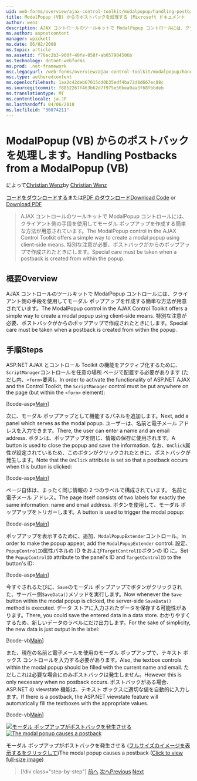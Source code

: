 ```yaml
---
uid: web-forms/overview/ajax-control-toolkit/modalpopup/handling-postbacks-from-a-modalpopup-vb
title: ModalPopup (VB) からのポストバックを処理する |Microsoft ドキュメント
author: wenz
description: AJAX コントロールのツールキットで ModalPopup コントロールには、クライアント側の手段を使用してモーダル ポップアップを作成する簡単な方法が用意されています。 特別な注意が必要と pos しています.
ms.author: aspnetcontent
manager: wpickett
ms.date: 06/02/2008
ms.topic: article
ms.assetid: f70ac2b3-900f-40fa-858f-ab057904506b
ms.technology: dotnet-webforms
ms.prod: .net-framework
msc.legacyurl: /web-forms/overview/ajax-control-toolkit/modalpopup/handling-postbacks-from-a-modalpopup-vb
msc.type: authoredcontent
ms.openlocfilehash: 1aa2c42deb67015dd0b35edf4ba72d8d667ec88c
ms.sourcegitcommit: f8852267f463b62d7f975e56bea9aa3f68fbbdeb
ms.translationtype: MT
ms.contentlocale: ja-JP
ms.lasthandoff: 04/06/2018
ms.locfileid: "30874211"
---
```

<a name="handling-postbacks-from-a-modalpopup-vb"></a><span data-ttu-id="97808-104">ModalPopup (VB) からのポストバックを処理します。</span><span class="sxs-lookup"><span data-stu-id="97808-104">Handling Postbacks from a ModalPopup (VB)</span></span>
====================
<span data-ttu-id="97808-105">によって[Christian Wenz](https://github.com/wenz)</span><span class="sxs-lookup"><span data-stu-id="97808-105">by [Christian Wenz](https://github.com/wenz)</span></span>

<span data-ttu-id="97808-106">[コードをダウンロードする](http://download.microsoft.com/download/2/4/0/24052038-f942-4336-905b-b60ae56f0dd5/ModalPopup3.vb.zip)または[PDF のダウンロード](http://download.microsoft.com/download/b/6/a/b6ae89ee-df69-4c87-9bfb-ad1eb2b23373/modalpopup3VB.pdf)</span><span class="sxs-lookup"><span data-stu-id="97808-106">[Download Code](http://download.microsoft.com/download/2/4/0/24052038-f942-4336-905b-b60ae56f0dd5/ModalPopup3.vb.zip) or [Download PDF](http://download.microsoft.com/download/b/6/a/b6ae89ee-df69-4c87-9bfb-ad1eb2b23373/modalpopup3VB.pdf)</span></span>

> <span data-ttu-id="97808-107">AJAX コントロールのツールキットで ModalPopup コントロールには、クライアント側の手段を使用してモーダル ポップアップを作成する簡単な方法が用意されています。</span><span class="sxs-lookup"><span data-stu-id="97808-107">The ModalPopup control in the AJAX Control Toolkit offers a simple way to create a modal popup using client-side means.</span></span> <span data-ttu-id="97808-108">特別な注意が必要、ポストバックがからのポップアップで作成されたときにします。</span><span class="sxs-lookup"><span data-stu-id="97808-108">Special care must be taken when a postback is created from within the popup.</span></span>


## <a name="overview"></a><span data-ttu-id="97808-109">概要</span><span class="sxs-lookup"><span data-stu-id="97808-109">Overview</span></span>

<span data-ttu-id="97808-110">AJAX コントロールのツールキットで ModalPopup コントロールには、クライアント側の手段を使用してモーダル ポップアップを作成する簡単な方法が用意されています。</span><span class="sxs-lookup"><span data-stu-id="97808-110">The ModalPopup control in the AJAX Control Toolkit offers a simple way to create a modal popup using client-side means.</span></span> <span data-ttu-id="97808-111">特別な注意が必要、ポストバックがからのポップアップで作成されたときにします。</span><span class="sxs-lookup"><span data-stu-id="97808-111">Special care must be taken when a postback is created from within the popup.</span></span>

## <a name="steps"></a><span data-ttu-id="97808-112">手順</span><span class="sxs-lookup"><span data-stu-id="97808-112">Steps</span></span>

<span data-ttu-id="97808-113">ASP.NET AJAX とコントロール Toolkit の機能をアクティブ化するために、`ScriptManager`コントロールを任意の場所 ページで配置する必要があります (ただし内、`<form>`要素)。</span><span class="sxs-lookup"><span data-stu-id="97808-113">In order to activate the functionality of ASP.NET AJAX and the Control Toolkit, the `ScriptManager` control must be put anywhere on the page (but within the `<form>` element):</span></span>

[!code-aspx[Main](handling-postbacks-from-a-modalpopup-vb/samples/sample1.aspx)]

<span data-ttu-id="97808-114">次に、モーダル ポップアップとして機能するパネルを追加します。</span><span class="sxs-lookup"><span data-stu-id="97808-114">Next, add a panel which serves as the modal popup.</span></span> <span data-ttu-id="97808-115">ユーザーは、名前と電子メール アドレスを入力できます。</span><span class="sxs-lookup"><span data-stu-id="97808-115">There, the user can enter a name and an email address.</span></span> <span data-ttu-id="97808-116">ボタンは、ポップアップを閉じ、情報の保存に使用されます。</span><span class="sxs-lookup"><span data-stu-id="97808-116">A button is used to close the popup and save the information.</span></span> <span data-ttu-id="97808-117">なお、`OnClick`属性が設定されているため、このボタンがクリックされたときに、ポストバックが発生します。</span><span class="sxs-lookup"><span data-stu-id="97808-117">Note that the `OnClick` attribute is set so that a postback occurs when this button is clicked:</span></span>

[!code-aspx[Main](handling-postbacks-from-a-modalpopup-vb/samples/sample2.aspx)]

<span data-ttu-id="97808-118">ページ自体は、まったく同じ情報の 2 つのラベルで構成されています。 名前と電子メール アドレス。</span><span class="sxs-lookup"><span data-stu-id="97808-118">The page itself consists of two labels for exactly the same information: name and email address.</span></span> <span data-ttu-id="97808-119">ボタンを使用して、モーダル ポップアップをトリガーします。</span><span class="sxs-lookup"><span data-stu-id="97808-119">A button is used to trigger the modal popup:</span></span>

[!code-aspx[Main](handling-postbacks-from-a-modalpopup-vb/samples/sample3.aspx)]

<span data-ttu-id="97808-120">ポップアップを表示するために、追加、`ModalPopupExtender`コントロール。</span><span class="sxs-lookup"><span data-stu-id="97808-120">In order to make the popup appear, add the `ModalPopupExtender` control.</span></span> <span data-ttu-id="97808-121">設定、`PopupControlID`属性パネルの ID をおよび`TargetControlID`ボタンの ID に。</span><span class="sxs-lookup"><span data-stu-id="97808-121">Set the `PopupControlID` attribute to the panel's ID and `TargetControlID` to the button's ID:</span></span>

[!code-aspx[Main](handling-postbacks-from-a-modalpopup-vb/samples/sample4.aspx)]

<span data-ttu-id="97808-122">今すぐされるたびに、`Save`のモーダル ポップアップでボタンがクリックされた、サーバー側`SaveData()`メソッドを実行します。</span><span class="sxs-lookup"><span data-stu-id="97808-122">Now whenever the `Save` button within the modal popup is clicked, the server-side `SaveData()` method is executed.</span></span> <span data-ttu-id="97808-123">データ ストアに入力されたデータを保存する可能性があります。</span><span class="sxs-lookup"><span data-stu-id="97808-123">There, you could save the entered data in a data store.</span></span> <span data-ttu-id="97808-124">わかりやすくするため、新しいデータのラベルにだけ出力します。</span><span class="sxs-lookup"><span data-stu-id="97808-124">For the sake of simplicity, the new data is just output in the label:</span></span>

[!code-vb[Main](handling-postbacks-from-a-modalpopup-vb/samples/sample5.vb)]

<span data-ttu-id="97808-125">また、現在の名前と電子メールを使用のモーダル ポップアップで、テキスト ボックス コントロールを入力する必要があります。</span><span class="sxs-lookup"><span data-stu-id="97808-125">Also, the textbox controls within the modal popup should be filled with the current name and email.</span></span> <span data-ttu-id="97808-126">ただしこれは必要な場合にのみポストバックは発生しません。</span><span class="sxs-lookup"><span data-stu-id="97808-126">However this is only necessary when no postback occurs.</span></span> <span data-ttu-id="97808-127">ポストバックがある場合、ASP.NET の viewstate 機能は、テキスト ボックスに適切な値を自動的に入力します。</span><span class="sxs-lookup"><span data-stu-id="97808-127">If there is a postback, the ASP.NET viewstate feature will automatically fill the textboxes with the appropriate values.</span></span>

[!code-vb[Main](handling-postbacks-from-a-modalpopup-vb/samples/sample6.vb)]


<span data-ttu-id="97808-128">[![モーダル ポップアップがポストバックを発生させる](handling-postbacks-from-a-modalpopup-vb/_static/image2.png)](handling-postbacks-from-a-modalpopup-vb/_static/image1.png)</span><span class="sxs-lookup"><span data-stu-id="97808-128">[![The modal popup causes a postback](handling-postbacks-from-a-modalpopup-vb/_static/image2.png)](handling-postbacks-from-a-modalpopup-vb/_static/image1.png)</span></span>

<span data-ttu-id="97808-129">モーダル ポップアップがポストバックを発生させる ([フルサイズのイメージを表示するをクリックして](handling-postbacks-from-a-modalpopup-vb/_static/image3.png))</span><span class="sxs-lookup"><span data-stu-id="97808-129">The modal popup causes a postback ([Click to view full-size image](handling-postbacks-from-a-modalpopup-vb/_static/image3.png))</span></span>

> [!div class="step-by-step"]
> <span data-ttu-id="97808-130">[前へ](using-modalpopup-with-a-repeater-control-vb.md)
> [次へ](positioning-a-modalpopup-vb.md)</span><span class="sxs-lookup"><span data-stu-id="97808-130">[Previous](using-modalpopup-with-a-repeater-control-vb.md)
[Next](positioning-a-modalpopup-vb.md)</span></span>
